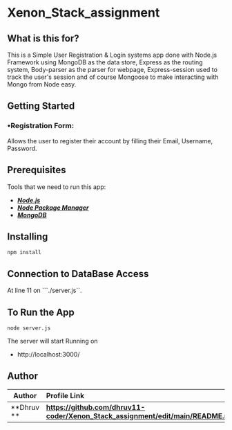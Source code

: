 # Xenon_Stack_assignment

## What is this for?
This is a Simple User Registration & Login systems app done with Node.js Framework using MongoDB as the data store, Express as the routing system, Body-parser as the parser for webpage, Express-session used  to track the user's session and of course Mongoose to make interacting with Mongo from Node easy.

## Getting Started

### •Registration Form:
Allows the user to register their account by filling their Email, Username, Password.

## Prerequisites
Tools that we need to run this app:

- ***[Node.js](https://nodejs.org/en/)***
- ***[Node Package Manager](https://www.npmjs.com/get-npm)***
- ***[MongoDB ](https://www.mongodb.com)***

## Installing
```
npm install
```
## Connection to DataBase Access
At line 11 on ```./server.js``.

## To Run the App
```
node server.js
```

The server will start Running on
+ http://localhost:3000/


## Author

| Author                | Profile Link                                       |
| --------------------- | :------------------------------------------------- |
| **Dhruv ** | **https://github.com/dhruv11-coder/Xenon_Stack_assignment/edit/main/README.md** |
